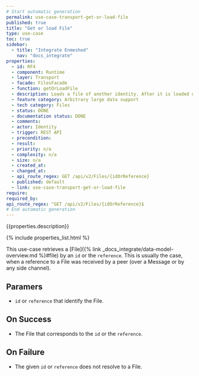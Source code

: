 ```yaml
---
# Start automatic generation
permalink: use-case-transport-get-or-load-file
published: true
title: "Get or load File"
type: use-case
toc: true
sidebar:
  - title: "Integrate Enmeshed"
    nav: "docs_integrate"
properties:
  - id: RF4
  - component: Runtime
  - layer: Transport
  - facade: FilesFacade
  - function: getOrLoadFile
  - description: Loads a file of another identity. After it is loaded once, you can retrieve it without the need for the secret key by calling one of the GET-routes.
  - feature category: Arbitrary large data support
  - tech category: Files
  - status: DONE
  - documentation status: DONE
  - comments:
  - actor: Identity
  - trigger: REST API
  - precondition:
  - result:
  - priority: n/a
  - complexity: n/a
  - size: n/a
  - created_at:
  - changed_at:
  - api_route_regex: GET /api/v2/Files/{idOrReference}
  - published: default
  - link: use-case-transport-get-or-load-file
require:
required_by:
api_route_regex: ^GET /api/v2/Files/{idOrReference}$
# End automatic generation
---
```


{{properties.description}}

{% include properties_list.html %}

This use-case retrieves a [File]({% link _docs_integrate/data-model-overview.md %}#file) by an `id` or the `reference`. This is usually the case, when a reference to a File was received by a peer (over a Message or by any side channel).

## Paramers

- `id` or `reference` that identify the File.

## On Success

- The File that corresponds to the `id` or the `reference`.

## On Failure

- The given `id` or `reference` does not resolve to a File.
